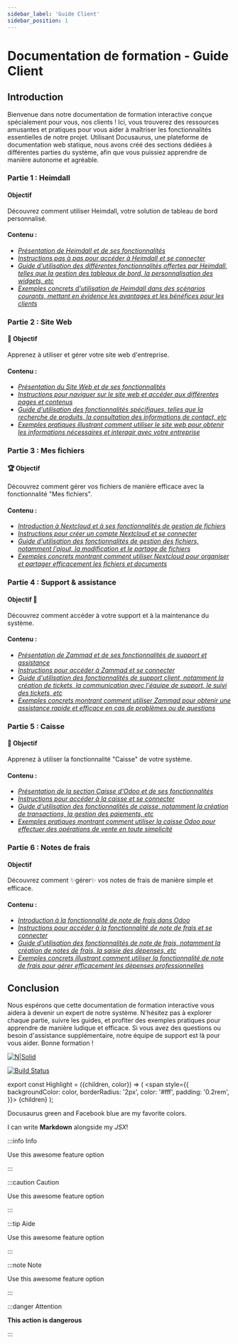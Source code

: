 ```yaml
---
sidebar_label: 'Guide Client'
sidebar_position: 1
---
```


# Documentation de formation - Guide Client

## Introduction

Bienvenue dans notre documentation de formation interactive conçue spécialement pour vous, nos clients ! Ici, vous trouverez des ressources amusantes et pratiques pour vous aider à maîtriser les fonctionnalités essentielles de notre projet. Utilisant Docusaurus, une plateforme de documentation web statique, nous avons créé des sections dédiées à différentes parties du système, afin que vous puissiez apprendre de manière autonome et agréable.

### Partie 1 : Heimdall
#### Objectif

Découvrez comment utiliser Heimdall, votre solution de tableau de bord personnalisé.

#### Contenu :

* *[Présentation de Heimdall et de ses fonctionnalités](https://lelien)*
* *[Instructions pas à pas pour accéder à Heimdall et se connecter](https://lelien)*
* *[Guide d'utilisation des différentes fonctionnalités offertes par Heimdall, telles que la gestion des tableaux de bord, la personnalisation des widgets, etc](https://lelien)*
* *[Exemples concrets d'utilisation de Heimdall dans des scénarios courants, mettant en évidence les avantages et les bénéfices pour les clients](https://lelien)*

### Partie 2 : Site Web

#### :dart: Objectif

Apprenez à utiliser et gérer votre site web d'entreprise.

#### Contenu :

* *[Présentation du Site Web et de ses fonctionnalités](https://lelien)*
* *[Instructions pour naviguer sur le site web et accéder aux différentes pages et contenus](https://lelien)*
* *[Guide d'utilisation des fonctionnalités spécifiques, telles que la recherche de produits, la consultation des informations de contact, etc](https://lelien)*
* *[Exemples pratiques illustrant comment utiliser le site web pour obtenir les informations nécessaires et interagir avec votre entreprise](https://lelien)*

### Partie 3 : Mes fichiers

#### :trophy: Objectif

Découvrez comment gérer vos fichiers de manière efficace avec la fonctionnalité "Mes fichiers".

#### Contenu :

* *[Introduction à Nextcloud et à ses fonctionnalités de gestion de fichiers](https://lelien)*
* *[Instructions pour créer un compte Nextcloud et se connecter](https://lelien)*
* *[Guide d'utilisation des fonctionnalités de gestion des fichiers, notamment l'ajout, la modification et le partage de fichiers](https://lelien)*
* *[Exemples concrets montrant comment utiliser Nextcloud pour organiser et partager efficacement les fichiers et documents](https://lelien)*

### Partie 4 : Support & assistance

#### Objectif :checkered_flag: 

Découvrez comment accéder à votre support et à la maintenance du système.

#### Contenu :

* *[Présentation de Zammad et de ses fonctionnalités de support et assistance](https://lelien)*
* *[Instructions pour accéder à Zammad et se connecter](https://lelien)*
* *[Guide d'utilisation des fonctionnalités de support client, notamment la création de tickets, la communication avec l'équipe de support, le suivi des tickets, etc](https://lelien)*
* *[Exemples concrets montrant comment utiliser Zammad pour obtenir une assistance rapide et efficace en cas de problèmes ou de questions](https://lelien)*

### Partie 5 : Caisse

#### :triangular_flag_on_post: Objectif

Apprenez à utiliser la fonctionnalité "Caisse" de votre système.

#### Contenu :

* *[Présentation de la section Caisse d'Odoo et de ses fonctionnalités](https://lelien)*
* *[Instructions pour accéder à la caisse et se connecter](https://lelien)*
* *[Guide d'utilisation des fonctionnalités de caisse, notamment la création de transactions, la gestion des paiements, etc](https://lelien)*
* *[Exemples pratiques montrant comment utiliser la caisse Odoo pour effectuer des opérations de vente en toute simplicité](https://lelien)*

### Partie 6 : Notes de frais

#### Objectif

Découvrez comment ✨gérer✨ vos notes de frais de manière simple et efficace.

#### Contenu :

* *[Introduction à la fonctionnalité de note de frais dans Odoo](https://lelien)*
* *[Instructions pour accéder à la fonctionnalité de note de frais et se connecter](https://lelien)*
* *[Guide d'utilisation des fonctionnalités de note de frais, notamment la création de notes de frais, la saisie des dépenses, etc](https://lelien)*
* *[Exemples concrets illustrant comment utiliser la fonctionnalité de note de frais pour gérer efficacement les dépenses professionnelles](https://lelien)*

## Conclusion

Nous espérons que cette documentation de formation interactive vous aidera à devenir un expert de notre système. N'hésitez pas à explorer chaque partie, suivre les guides, et profiter des exemples pratiques pour apprendre de manière ludique et efficace. Si vous avez des questions ou besoin d'assistance supplémentaire, notre équipe de support est là pour vous aider. Bonne formation !

[![N|Solid](https://cldup.com/dTxpPi9lDf.thumb.png)](https://nodesource.com/products/nsolid)

[![Build Status](https://travis-ci.org/joemccann/dillinger.svg?branch=master)](https://travis-ci.org/joemccann/dillinger)


export const Highlight = ({children, color}) => (
  <span
    style={{
      backgroundColor: color,
      borderRadius: '2px',
      color: '#fff',
      padding: '0.2rem',
    }}>
    {children}
  </span>
);

<Highlight color="#25c2a0">Docusaurus green</Highlight> and <Highlight color="#1877F2">Facebook blue</Highlight> are my favorite colors.

I can write **Markdown** alongside my _JSX_!


:::info Info

Use this awesome feature option

:::

:::caution Caution

Use this awesome feature option

:::

:::tip Aide

Use this awesome feature option

:::

:::note Note

Use this awesome feature option

:::

:::danger Attention

**This action is dangerous**

:::